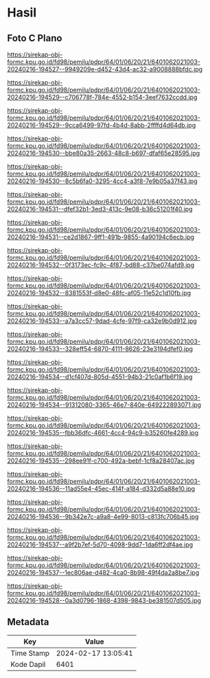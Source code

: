# Hasil

## Foto C Plano

https://sirekap-obj-formc.kpu.go.id/fd98/pemilu/pdpr/64/01/06/20/21/6401062021003-20240216-194527--9949209e-d452-43d4-ac32-a9008888bfdc.jpg

https://sirekap-obj-formc.kpu.go.id/fd98/pemilu/pdpr/64/01/06/20/21/6401062021003-20240216-194529--c706778f-784e-4552-b154-3eef7632ccdd.jpg

https://sirekap-obj-formc.kpu.go.id/fd98/pemilu/pdpr/64/01/06/20/21/6401062021003-20240216-194529--9cca6499-97fd-4b4d-8abb-2ffffd4d64db.jpg

https://sirekap-obj-formc.kpu.go.id/fd98/pemilu/pdpr/64/01/06/20/21/6401062021003-20240216-194530--bbe80a35-2663-48c8-b697-dfaf65e28595.jpg

https://sirekap-obj-formc.kpu.go.id/fd98/pemilu/pdpr/64/01/06/20/21/6401062021003-20240216-194530--8c5b6fa0-3295-4cc4-a3f8-7e9b05a37f43.jpg

https://sirekap-obj-formc.kpu.go.id/fd98/pemilu/pdpr/64/01/06/20/21/6401062021003-20240216-194531--dfef32b1-3ed3-413c-9e08-b36c51201f40.jpg

https://sirekap-obj-formc.kpu.go.id/fd98/pemilu/pdpr/64/01/06/20/21/6401062021003-20240216-194531--ce2d1867-9ff1-491b-9855-4a90194c6ecb.jpg

https://sirekap-obj-formc.kpu.go.id/fd98/pemilu/pdpr/64/01/06/20/21/6401062021003-20240216-194532--0f3173ec-fc9c-4f87-bd88-c37be074afd9.jpg

https://sirekap-obj-formc.kpu.go.id/fd98/pemilu/pdpr/64/01/06/20/21/6401062021003-20240216-194532--8381553f-d8e0-48fc-af05-11e52c1d10fb.jpg

https://sirekap-obj-formc.kpu.go.id/fd98/pemilu/pdpr/64/01/06/20/21/6401062021003-20240216-194533--a7a3cc57-9dad-4cfe-97f9-ca32e9b0d912.jpg

https://sirekap-obj-formc.kpu.go.id/fd98/pemilu/pdpr/64/01/06/20/21/6401062021003-20240216-194533--328eff54-6870-4111-8626-23e3194dfef0.jpg

https://sirekap-obj-formc.kpu.go.id/fd98/pemilu/pdpr/64/01/06/20/21/6401062021003-20240216-194534--d1cf407d-805d-4551-94b3-21c0af1b6f19.jpg

https://sirekap-obj-formc.kpu.go.id/fd98/pemilu/pdpr/64/01/06/20/21/6401062021003-20240216-194534--91312080-3365-46e7-840e-649222893071.jpg

https://sirekap-obj-formc.kpu.go.id/fd98/pemilu/pdpr/64/01/06/20/21/6401062021003-20240216-194535--fbb36dfc-4661-4cc4-94c9-b35260fe4289.jpg

https://sirekap-obj-formc.kpu.go.id/fd98/pemilu/pdpr/64/01/06/20/21/6401062021003-20240216-194535--298ee91f-c700-492a-bebf-1cf8a28407ac.jpg

https://sirekap-obj-formc.kpu.go.id/fd98/pemilu/pdpr/64/01/06/20/21/6401062021003-20240216-194536--11ad55e4-45ec-414f-a184-d332d5a88e10.jpg

https://sirekap-obj-formc.kpu.go.id/fd98/pemilu/pdpr/64/01/06/20/21/6401062021003-20240216-194536--9b342e7c-a9a8-4e99-8013-c813fc706b45.jpg

https://sirekap-obj-formc.kpu.go.id/fd98/pemilu/pdpr/64/01/06/20/21/6401062021003-20240216-194537--a9f2b7ef-5d70-4098-9dd7-1da6ff2df4ae.jpg

https://sirekap-obj-formc.kpu.go.id/fd98/pemilu/pdpr/64/01/06/20/21/6401062021003-20240216-194537--1ec806ae-d482-4ca0-8b98-49f4da2a8be7.jpg

https://sirekap-obj-formc.kpu.go.id/fd98/pemilu/pdpr/64/01/06/20/21/6401062021003-20240216-194528--0a3d0796-1868-4398-9843-be381507d505.jpg


## Metadata

| Key        | Value               |
| ---------- | ------------------- |
| Time Stamp | 2024-02-17 13:05:41 |
| Kode Dapil | 6401                |



